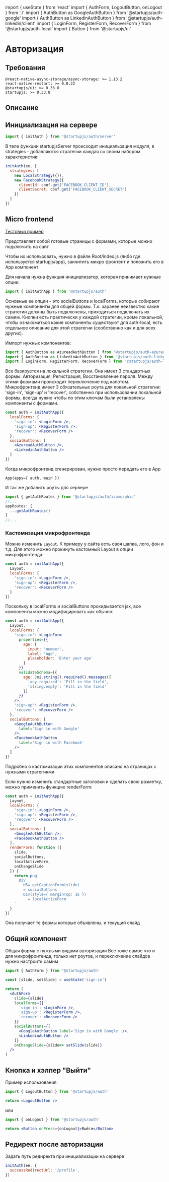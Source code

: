 import { useState } from 'react'
import { AuthForm, LogoutButton, onLogout } from './'
import { AuthButton as GoogleAuthButton } from '@startupjs/auth-google'
import { AuthButton as LinkedinAuthButton } from '@startupjs/auth-linkedin/client'
import { LoginForm, RegisterForm, RecoverForm } from '@startupjs/auth-local'
import { Button } from '@startupjs/ui'

# Авторизация

## Требования

```
@react-native-async-storage/async-storage: >= 1.13.2
react-native-restart: >= 0.0.22
@startupjs/ui: >= 0.33.0
startupjs: >= 0.33.0
```

## Описание


## Инициализация на сервере
```js
import { initAuth } from '@startupjs/auth/server'
```

В теле функции startupjsServer происходит инициальзация модуля, в strategies - добавляются стратегии каждая со своим набором характеристик:
```js
initAuth(ee, {
  strategies: [
    new LocalStrategy({}),
    new FacebookStrategy({
      clientId: conf.get('FACEBOOK_CLIENT_ID'),
      clientSecret: conf.get('FACEBOOK_CLIENT_SECRET')
    })
  ]
})
```

## Micro frontend
[Тестовый пример](/auth/sign-in)

Представляет собой готовые страницы с формами, которые можно подключить на сайт

Чтобы их использовать, нужно в файле Root/index.js (либо где используется startupjs/app), заинитить микро фронтент и положить его в App компонент

Для начала нужна функция инициализатор, которая принимает нужные опции:
```js
import { initAuthApp } from '@startupjs/auth'
```

Основные ее опции - это socialButtons и localForms, которые собирают нужные компоненты для общей формы. Т.к. заранее неизвестно какие стратегии должны быть подключены, приходиться подключать их самим. Кнопки есть практически у каждой стратегии, кроме локальной, чтобы ознакомиться какие компоненты существуют для auth-local, есть отдельное описание для этой стратегии (сообственно как и для всех других).

Импорт нужных компонентов:
```js
import { AuthButton as AzureadAuthButton } from '@startupjs/auth-azuread'
import { AuthButton as LinkedinAuthButton } from '@startupjs/auth-linkedin'
import { LoginForm, RegisterForm, RecoverForm } from '@startupjs/auth-local'
```

Все базируется на локальной стратегии. Она имеет 3 стандартных формы: Авторизация, Регистрация, Восстановление пароля. Между этими формами происходит переключение под капотом.
Микрофронтенд имеет 3 обязательных роута для локальной стратегии: 'sign-in', 'sign-up' и 'recover', собственно при использовании локальной формы, всегда нужно чтобы по этим ключам были установлены компоненты с формами.

```jsx
const auth = initAuthApp({
  localForms: {
    'sign-in': <LoginForm />,
    'sign-up': <RegisterForm />,
    'recover': <RecoverForm />
  },
  socialButtons: [
    <AzureadAuthButton />,
    <LinkedinAuthButton />
  ]
})
```

Когда микрофронтенд сгенерирован, нужно просто передать его в App
```pug
App(apps={ auth, main })
```

И так же добавить роуты для сервере
```js
import { getAuthRoutes } from '@startupjs/auth/isomorphic'
//...
appRoutes: [
  ...getAuthRoutes()
]
//...
```

### Кастомизация микрофронтенда
Можно изменить `Layout`. К примеру у сайта есть своя шапка, лого, фон и т.д.
Для этого можно прокинуть кастомный Layout в опции микрофронтенда:

```jsx
const auth = initAuthApp({
  Layout,
  localForms: {
    'sign-in': <LoginForm />,
    'sign-up': <RegisterForm />,
    'recover': <RecoverForm />
  }
})
```

Поскольку в localForms и socialButtons прокидывается jsx, все компоненты можно модифицировать как обычно:
```jsx
const auth = initAuthApp({
  Layout,
  localForms: {
    'sign-in': <LoginForm
      properties={{
        age: {
          input: 'number',
          label: 'Age',
          placeholder: 'Enter your age'
        }
      }}
      validateSchema={{
        age: Joi.string().required().messages({
          'any.required': 'Fill in the field',
          'string.empty': 'Fill in the field'
        })
      }}
    />,
    'sign-up': <RegisterForm />,
    'recover': <RecoverForm />
  },
  socialButtons: [
    <GoogleAuthButton
      label='Sign in with Google'
    />,
    <FacebookAuthButton
      label='Sign in with Facebook'
    />
  ]
})
```

Подробно о кастомизации этих компонентов описано на страницах с нужными стратегиями

Если нужно изменить стандартные заголовки и сделать свою разметку, можно применить функцию renderForm:
```jsx
const auth = initAuthApp({
  Layout,
  localForms: {
    'sign-in': <LoginForm />,
    'sign-up': <RegisterForm />,
    'recover': <RecoverForm />
  },
  socialButtons: [
    <GoogleAuthButton />,
    <FacebookAuthButton />
  ],
  renderForm: function ({
    slide,
    socialButtons,
    localActiveForm,
    onChangeSlide
  }) {
    return pug`
      Div
        H5= getCaptionForm(slide)
        = socialButtons
        Div(style={ marginTop: 16 })
          = localActiveForm
    `
  }
})
```

Она получает те формы которые объявлены, и текущий слайд

## Общий компонент
Общая форма с нужными видами авторизации
Все тоже самое что и для микрофронтенда, только нет роутов, и переключение слайдов нужно настроить самим

```js
import { AuthForm } from '@startupjs/auth'
```

```jsx example
const [slide, setSlide] = useState('sign-in')

return (
  <AuthForm
    slide={slide}
    localForms={{
      'sign-in': <LoginForm />,
      'sign-up': <RegisterForm />,
      'recover': <RecoverForm />
    }}
    socialButtons={[
      <GoogleAuthButton label='Sign in with Google' />,
      <LinkedinAuthButton />
    ]}
    onChangeSlide={slide=> setSlide(slide)}
  />
)
```

## Кнопка и хэлпер "Выйти"
Пример использования

```js
import { LogoutButton } from '@startupjs/auth'
```
```jsx example
return <LogoutButton />
```

или

```js
import { onLogout } from '@startupjs/auth'
```
```jsx example
return <Button onPress={onLogout}>Выйти</Button>
```

## Редирект после авторизации
Задать путь редиректа при инициализации на сервере
```js
initAuth(ee, {
  successRedirectUrl: '/profile',
})
```
